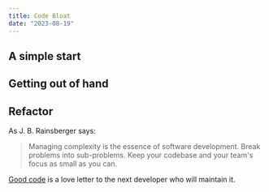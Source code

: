 ```yaml
---
title: Code Bloat
date: "2023-08-19"
---
```


## A simple start

## Getting out of hand

## Refactor

As J. B. Rainsberger says:

>Managing complexity is the essence of software development. Break problems into sub-problems. Keep your codebase and your team's focus as small as you can.

[Good code](https://addyosmani.com/blog/good-code/) is a love letter to the next developer who will maintain it.